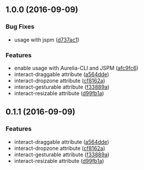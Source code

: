<a name="1.0.0"></a>
## 1.0.0 (2016-09-09)


### Bug Fixes

* usage with jspm ([d737ac1](https://github.com/eriklieben/aurelia-interactjs/commit/d737ac1))


### Features

* enable usage with Aurelia-CLI and JSPM ([afc9fc6](https://github.com/eriklieben/aurelia-interactjs/commit/afc9fc6))
* interact-draggable attribute ([a564dde](https://github.com/eriklieben/aurelia-interactjs/commit/a564dde))
* interact-dropzone attribute ([cf8162a](https://github.com/eriklieben/aurelia-interactjs/commit/cf8162a))
* interact-gesturable attribute ([f33889a](https://github.com/eriklieben/aurelia-interactjs/commit/f33889a))
* interact-resizable attribute ([d99fb1a](https://github.com/eriklieben/aurelia-interactjs/commit/d99fb1a))



<a name="0.1.1"></a>
## 0.1.1 (2016-09-09)


### Features

* interact-draggable attribute ([a564dde](https://github.com/eriklieben/aurelia-interactjs/commit/a564dde))
* interact-dropzone attribute ([cf8162a](https://github.com/eriklieben/aurelia-interactjs/commit/cf8162a))
* interact-gesturable attribute ([f33889a](https://github.com/eriklieben/aurelia-interactjs/commit/f33889a))
* interact-resizable attribute ([d99fb1a](https://github.com/eriklieben/aurelia-interactjs/commit/d99fb1a))
